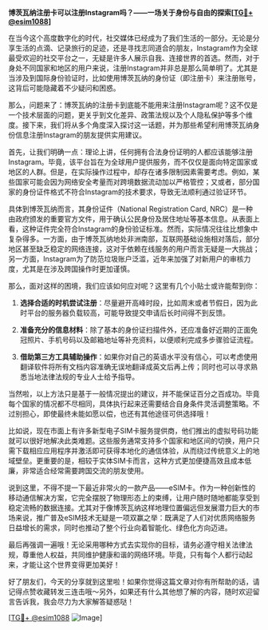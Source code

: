 **博茨瓦纳注册卡可以注册Instagram吗？——一场关于身份与自由的探索[[TG💪+ @esim1088](https://t.me/s/esim1088)]**

在当今这个高度数字化的时代，社交媒体已经成为了我们生活的一部分。无论是分享生活的点滴、记录旅行的足迹，还是寻找志同道合的朋友，Instagram作为全球最受欢迎的社交平台之一，无疑是许多人展示自我、连接世界的首选。然而，对于身处不同国家和地区的用户来说，注册Instagram并非总是那么简单明了。尤其是当涉及到国际身份验证时，比如使用博茨瓦纳的身份证（即注册卡）来注册账号，这背后可能隐藏着不少疑问和困惑。

那么，问题来了：博茨瓦纳的注册卡到底能不能用来注册Instagram呢？这不仅是一个技术层面的问题，更关乎到文化差异、政策法规以及个人隐私保护等多个维度。接下来，我们将从多个角度深入探讨这一话题，并为那些希望利用博茨瓦纳身份信息注册Instagram的朋友提供实用建议。

首先，让我们明确一点：理论上讲，任何拥有合法身份证明的人都应该能够注册Instagram。毕竟，该平台旨在为全球用户提供服务，而不仅仅是面向特定国家或地区的人群。但是，在实际操作过程中，却存在诸多限制因素需要考虑。例如，某些国家可能会因为网络安全考量而对跨境数据流动加以严格管控；又或者，部分国家的身份证件格式不符合Instagram的技术要求，导致无法顺利通过验证环节。

具体到博茨瓦纳而言，其身份证件（National Registration Card, NRC）是一种由政府颁发的重要官方文件，用于确认公民身份及居住地址等基本信息。从表面上看，这种证件完全符合Instagram的身份验证标准。然而，实际情况往往比想象中复杂得多。一方面，由于博茨瓦纳地处非洲南部，互联网基础设施相对落后，部分地区甚至缺乏稳定的网络连接，这对于依赖在线服务的用户而言无疑是一大挑战；另一方面，Instagram为了防范垃圾账户泛滥，近年来加强了对新用户的审核力度，尤其是在涉及跨国操作时更加谨慎。

那么，面对这样的困境，我们应该如何应对呢？这里有几个小贴士或许能帮到你：

1. **选择合适的时机尝试注册**：尽量避开高峰时段，比如周末或者节假日，因为此时平台的服务器负载较高，可能导致提交申请后长时间得不到反馈。
   
2. **准备充分的信息材料**：除了基本的身份证扫描件外，还应准备好近期的正面免冠照片、手机号码以及邮箱地址等补充资料，以便顺利完成多步骤验证流程。

3. **借助第三方工具辅助操作**：如果你对自己的英语水平没有信心，可以考虑使用翻译软件将所有文档内容准确无误地翻译成英文后再上传；同时也可以寻求熟悉当地法律法规的专业人士给予指导。

当然啦，以上方法只是基于一般情况提出的建议，并不能保证百分之百成功。毕竟每个国家的情况都不尽相同，具体执行起来还需要结合自身条件灵活调整策略。不过别担心，即使最终未能如愿以偿，也还有其他途径可供选择哦！

比如说，现在市面上有许多新型电子SIM卡服务提供商，他们推出的虚拟号码功能就可以很好地解决此类难题。这些服务通常支持多个国家和地区间的切换，用户只需下载相应应用程序并激活即可获得本地化的通信体验，从而绕过传统意义上的地域壁垒。更重要的是，相较于实体SIM卡而言，这种方式更加便捷高效且成本低廉，非常适合经常需要跨国交流的朋友使用。

说到这里，不得不提一下最近非常火的一款产品——eSIM卡。作为一种创新性的移动通信解决方案，它完全摆脱了物理形态上的束缚，让用户随时随地都能享受到稳定流畅的数据连接。尤其对于像博茨瓦纳这样地理位置偏远但发展潜力巨大的市场来说，推广普及eSIM技术无疑是一项双赢之举：既满足了人们对优质网络服务日益增长的需求，同时也推动了整个行业向着智能化、绿色化方向迈进。

最后再强调一遍哦！无论采用哪种方式去实现你的目标，请务必遵守相关法律法规，尊重他人权益，共同维护健康和谐的网络环境。毕竟，只有每个人都行动起来，才能让这个世界变得更加美好！

好了朋友们，今天的分享就到这里啦！如果你觉得这篇文章对你有所帮助的话，请记得点赞收藏转发三连击哦～另外，如果还有什么其他想了解的内容，随时欢迎留言告诉我，我会尽力为大家解答疑惑哒！

[[TG💪+ @esim1088](https://t.me/s/esim1088) ![Image](https://i.postimg.cc/4NQfJmqS/Snipaste-2025-05-13-00-14-12.png)]